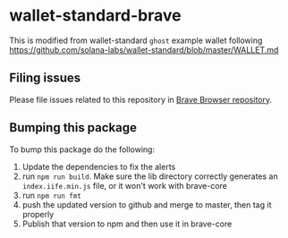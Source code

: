 # wallet-standard-brave

This is modified from wallet-standard `ghost` example wallet following
https://github.com/solana-labs/wallet-standard/blob/master/WALLET.md

## Filing issues

Please file issues related to this repository in [Brave Browser repository](https://github.com/brave/brave-browser).

## Bumping this package

To bump this package do the following:
1. Update the dependencies to fix the alerts
2. run `npm run build`. Make sure the lib directory correctly generates an `index.iife.min.js` file, or it won't work with brave-core
3. run `npm run fmt`
4. push the updated version to github and merge to master, then tag it properly
5. Publish that version to npm and then use it in brave-core